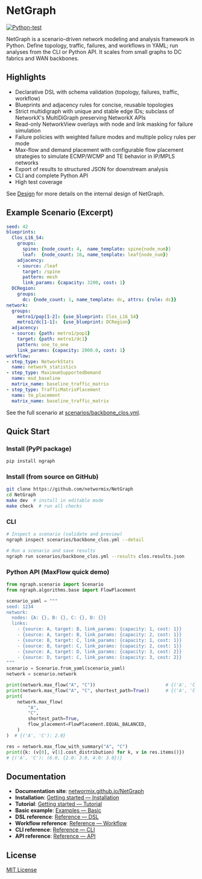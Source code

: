 # NetGraph

[![Python-test](https://github.com/networmix/NetGraph/actions/workflows/python-test.yml/badge.svg?branch=main)](https://github.com/networmix/NetGraph/actions/workflows/python-test.yml)

NetGraph is a scenario-driven network modeling and analysis framework in Python.
Define topology, traffic, failures, and workflows in YAML; run analyses from the
CLI or Python API. It scales from small graphs to DC fabrics and WAN backbones.

## Highlights

- Declarative DSL with schema validation (topology, failures, traffic, workflow)
- Blueprints and adjacency rules for concise, reusable topologies
- Strict multidigraph with unique and stable edge IDs; subclass of NetworkX's MultiDiGraph preserving NetworkX APIs
- Read-only NetworkView overlays with node and link masking for failure simulation
- Failure policies with weighted failure modes and multiple policy rules per mode
- Max-flow and demand placement with configurable flow placement strategies to simulate ECMP/WCMP and TE behavior in IP/MPLS networks
- Export of results to structured JSON for downstream analysis
- CLI and complete Python API
- High test coverage

See [Design](https://networmix.github.io/NetGraph/reference/design/) for more details on the internal design of NetGraph.

## Example Scenario (Excerpt)

```yaml
seed: 42
blueprints:
  Clos_L16_S4:
    groups:
      spine: {node_count: 4,  name_template: spine{node_num}}
      leaf:  {node_count: 16, name_template: leaf{node_num}}
    adjacency:
    - source: /leaf
      target: /spine
      pattern: mesh
      link_params: {capacity: 3200, cost: 1}
  DCRegion:
    groups:
      dc: {node_count: 1, name_template: dc, attrs: {role: dc}}
network:
  groups:
    metro1/pop[1-2]: {use_blueprint: Clos_L16_S4}
    metro1/dc[1-1]:  {use_blueprint: DCRegion}
  adjacency:
  - source: {path: metro1/pop1}
    target: {path: metro1/dc1}
    pattern: one_to_one
    link_params: {capacity: 2000.0, cost: 1}
workflow:
- step_type: NetworkStats
  name: network_statistics
- step_type: MaximumSupportedDemand
  name: msd_baseline
  matrix_name: baseline_traffic_matrix
- step_type: TrafficMatrixPlacement
  name: tm_placement
  matrix_name: baseline_traffic_matrix
```

See the full scenario at [scenarios/backbone_clos.yml](scenarios/backbone_clos.yml).

## Quick Start

### Install (PyPI package)

```bash
pip install ngraph
```

### Install (from source on GitHub)

```bash
git clone https://github.com/networmix/NetGraph
cd NetGraph
make dev  # install in editable mode
make check  # run all checks
```

### CLI

```bash
# Inspect a scenario (validate and preview)
ngraph inspect scenarios/backbone_clos.yml --detail

# Run a scenario and save results
ngraph run scenarios/backbone_clos.yml --results clos.results.json
```

### Python API (MaxFlow quick demo)

```python
from ngraph.scenario import Scenario
from ngraph.algorithms.base import FlowPlacement

scenario_yaml = """
seed: 1234
network:
  nodes: {A: {}, B: {}, C: {}, D: {}}
  links:
    - {source: A, target: B, link_params: {capacity: 1, cost: 1}}
    - {source: A, target: B, link_params: {capacity: 2, cost: 1}}
    - {source: B, target: C, link_params: {capacity: 1, cost: 1}}
    - {source: B, target: C, link_params: {capacity: 2, cost: 1}}
    - {source: A, target: D, link_params: {capacity: 3, cost: 2}}
    - {source: D, target: C, link_params: {capacity: 3, cost: 2}}
"""
scenario = Scenario.from_yaml(scenario_yaml)
network = scenario.network

print(network.max_flow("A", "C"))                          # {('A', 'C'): 6.0}
print(network.max_flow("A", "C", shortest_path=True))      # {('A', 'C'): 3.0}
print(
    network.max_flow(
        "A",
        "C",
        shortest_path=True,
        flow_placement=FlowPlacement.EQUAL_BALANCED,
    )
)  # {('A', 'C'): 2.0}

res = network.max_flow_with_summary("A", "C")
print({k: (v[0], v[1].cost_distribution) for k, v in res.items()})
# {('A', 'C'): (6.0, {2.0: 3.0, 4.0: 3.0})}
```

## Documentation

- **Documentation site**: [networmix.github.io/NetGraph](https://networmix.github.io/NetGraph/)
- **Installation**: [Getting started — Installation](https://networmix.github.io/NetGraph/getting-started/installation/)
- **Tutorial**: [Getting started — Tutorial](https://networmix.github.io/NetGraph/getting-started/tutorial/)
- **Basic example**: [Examples — Basic](https://networmix.github.io/NetGraph/examples/basic/)
- **DSL reference**: [Reference — DSL](https://networmix.github.io/NetGraph/reference/dsl/)
- **Workflow reference**: [Reference — Workflow](https://networmix.github.io/NetGraph/reference/workflow/)
- **CLI reference**: [Reference — CLI](https://networmix.github.io/NetGraph/reference/cli/)
- **API reference**: [Reference — API](https://networmix.github.io/NetGraph/reference/api/)

## License

[MIT License](LICENSE)
